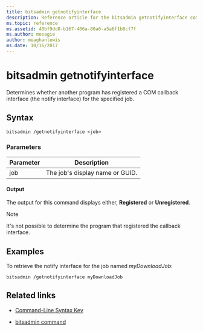 ```yaml
---
title: bitsadmin getnotifyinterface
description: Reference article for the bitsadmin getnotifyinterface command, which determines if another program has registered a COM callback interface for the specified job.
ms.topic: reference
ms.assetid: 40bf9dd8-b167-406a-80a6-a5a6f1b8cf7f
ms.author: mosagie
author: meaghanlewis
ms.date: 10/16/2017
---
```


# bitsadmin getnotifyinterface

Determines whether another program has registered a COM callback interface (the notify interface) for the specified job.

## Syntax

```
bitsadmin /getnotifyinterface <job>
```

### Parameters

| Parameter | Description |
| -------------- | -------------- |
| job | The job's display name or GUID. |

#### Output

The output for this command displays either, **Registered** or **Unregistered**.

> [!NOTE]
> It's not possible to determine the program that registered the callback interface.

## Examples

To retrieve the notify interface for the job named *myDownloadJob*:

```
bitsadmin /getnotifyinterface myDownloadJob
```

## Related links

- [Command-Line Syntax Key](command-line-syntax-key.md)

- [bitsadmin command](bitsadmin.md)

